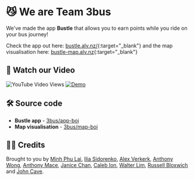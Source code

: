 # 😼 We are Team 3bus
We've made the app **Bustle** that allows you to earn points while you ride on your bus journey!

Check the app out here: [bustle.alv.nz/](https://bustle.alv.nz/){:target="_blank"}
and the map visualisation here: [bustle-map.alv.nz](https://bustle-map.alv.nz/){:target="_blank"}

## 🎥 Watch our Video
![YouTube Video Views](https://img.shields.io/youtube/views/GBad4Pu6kyk?style=social)
[![Demo](https://user-images.githubusercontent.com/2031472/185774587-46df4cea-6ef9-4e4d-9c3e-f1611f56f95b.jpeg)](https://www.youtube.com/watch?v=GBad4Pu6kyk)

## 🛠 Source code
- **Bustle app** - [3bus/app-boi](https://github.com/3bus/app-boi)
- **Map visualisation** - [3bus/map-boi](https://github.com/3bus/map-boi)

## 👯‍♀️ Credits

Brought to you by [Minh Phu Lai](https://github.com/MinhPhu0304), [Ilia Sidorenko](https://github.com/noway), [Alex Verkerk](https://github.com/Alxjlv), [Anthony Wong](https://github.com/anthonywongnz), [Anthony Mace](https://github.com/JacobKorn), [Janice Chan](https://standardresume.co/r/ccsjanice), [Caleb Ion](https://github.com/Calebhino), [Walter Lim](https://github.com/waltzaround), [Russell Bloxwich](https://github.com/RussellBloxwich) and [John Cave](https://github.com/johncave).
